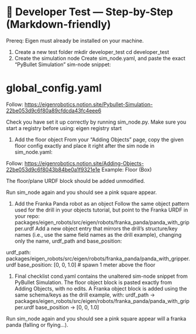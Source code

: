 # 🧪 Developer Test — Step-by-Step (Markdown-friendly)
Prereq: Eigen must already be installed on your machine.
1) Create a new test folder
mkdir developer_test
cd developer_test
2) Create the simulation node
Create sim_node.yaml, and paste the exact “PyBullet Simulation” sim-node snippet:
# global_config.yaml

Follow: https://eigenrobotics.notion.site/Pybullet-Simulation-22be053d9c6f80a89cfdcda43fc4eee6


Check you have set it up correctly by running sim_node.py. Make sure you start a registry before using: eigen registry start

1) Add the floor object
From your “Adding Objects” page, copy the given floor config exactly and place it right after the sim node in sim_node.yaml:

Follow: https://eigenrobotics.notion.site/Adding-Objects-22be053d9c6f8043b84be0a1f9321e1e
Example: Floor (Box)

The floor/plane URDF block should be added unmodified.

Run sim_node again and you should see a pink square appear.

1) Add the Franka Panda robot as an object
Follow the same object pattern used for the drill in your objects tutorial, but point to the Franka URDF in your repo:
packages/eigen_robots/src/eigen/robots/franka_panda/panda_with_gripper.urdf
Add a new object entry that mirrors the drill’s structure/key names (i.e., use the same field names as the drill example), changing only the name, urdf_path and base_position:

urdf_path: packages/eigen_robots/src/eigen/robots/franka_panda/panda_with_gripper.urdf
base_position: [0, 0, 1.0]   # spawn 1 meter above the floor

1) Final checklist
 cond.yaml contains the unaltered sim-node snippet from PyBullet Simulation.
 The floor object block is pasted exactly from Adding Objects, with no edits.
 A Franka object block is added using the same schema/keys as the drill example, with:
urdf_path → packages/eigen_robots/src/eigen/robots/franka_panda/panda_with_gripper.urdf
base_position → [0, 0, 1.0]

Run sim_node again and you should see a pink square appear will a franka panda (falling or flying...).  

